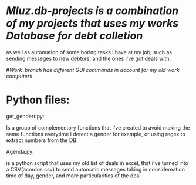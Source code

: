 # *Mluz.db-projects is a combination of my projects that uses my works Database for debt colletion*
as well as automation of some boring tasks i have at my job, such as sending messeges to new debtors, and the ones i've got deals with.

#*Work_branch has different GUI commands in account for my old work computer*#

# Python files:

get_genderr.py:

Is a group of complementory functions that i've created to avoid making the same functions everytime i detect a gender for exemple, or using regex to extract numbers from the DB.

Agenda.py:

is a python script that uses my old list of deals in excel, that i've turned into a CSV(acordos.csv) to send automatic messages taking in considereation time of day, gender, and more particularities of the deal.  
